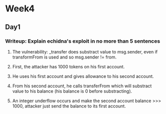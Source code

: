 # Week4

## Day1

### Writeup: Explain echidna's exploit in no more than 5 sentences
1. The vulnerability: _transfer does substract value to msg.sender, even if transformFrom is used and so msg.sender != from.

2. First, the attacker has 1000 tokens on his first account.
3. He uses his first account and gives allowance to his second account.
4. From his second account, he calls transferFrom which will substract value to his balance (his balance is 0 before substracting).
5. An integer underflow occurs and make the second account balance >>> 1000, attacker just send the balance to its first account.


